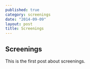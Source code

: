 ```yaml
---
published: true
category: screenings
date: "2014-09-09"
layout: post
title: Screenings
---
```


## Screenings

This is the first post about screenings.